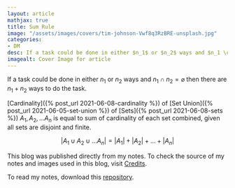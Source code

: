 ```yaml
---
layout: article
mathjax: true
title: Sum Rule
image: "/assets/images/covers/tim-johnson-Vwf8q3RzBRE-unsplash.jpg"
categories:
- DM
desc: If a task could be done in either $n_1$ or $n_2$ ways and $n_1 \cap n_2 = \varnothing$ then there are $n_1 + n_2$ ways to do the task. 
imagealt: Cover Image for article
---
```


If a task could be done in either $n_1$ or $n_2$ ways and $n_1 \cap n_2 = \varnothing$ then there are $n_1 + n_2$ ways to do the task.





















































































































































































































































































































































































































[Cardinality]({% post_url 2021-06-08-cardinality %}) of [Set Union]({% post_url 2021-06-05-set-union %}) of [Sets]({% post_url 2021-06-08-sets %}) $A_1, A_2, \dots A_n$ is equal to sum of cardinality of each set combined, given all sets are disjoint and finite.




















































































































































































































































































































































































































$$|A_1 \cup A_2 \cup \dots A_n| = |A_1| + |A_2| + \dots + |A_n|$$





















































































































































































































































































































































































































This blog was published directly from my notes.
To check the source of my notes and images used in this blog, visit <a href="/credits.html" target="_blank">Credits</a>.

To read my notes, download this <a href="https://github.com/bovem/CS" target="blank">repository</a>.